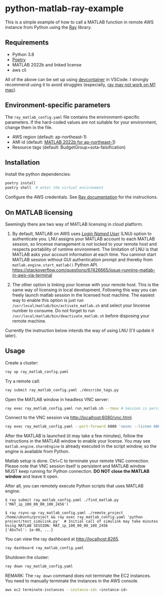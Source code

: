 # python-matlab-ray-example

This is a simple example of how to call a MATLAB function in remote AWS instance from Python using the [Ray](https://ray.io/) library.

## Requirements

- Python 3.8
- [Poetry](https://python-poetry.org/)
- MATLAB 2022b and linked license
- aws cli

All of the above can be set up using [devcontainer](https://code.visualstudio.com/docs/remote/containers) in VSCode.
I strongly recommend using it to avoid struggles (especially, [ray may not work on M1 mac](https://github.com/ray-project/ray/issues/20084)).

## Environment-specific parameters

The `ray_matlab_config.yaml` file contains the environment-specific parameters.
If the hard-coded values are not suitable for your environment, change them in the file.

- AWS region (default: ap-northeast-1)
- AMI id (default: [MATLAB 2022b for ap-northeast-1](https://github.com/mathworks-ref-arch/matlab-on-aws/blob/master/releases/R2022b/README.md))
- Resource tags (default: BudgetGroup=sota-falsification)

## Installation

Install the python dependencies:

```bash
poetry install
poetry shell  # enter the virtual environment
```

Configure the AWS credentials.
See [Ray documentation](https://docs.ray.io/en/latest/cluster/vms/user-guides/launching-clusters/aws.html) for the instructions.

## On MATLAB licensing

Seemingly there are two way of MATLAB licensing in cloud platform.

1. By default, MATLAB on AWS uses [*Login Named User*](https://www.mathworks.com/matlabcentral/answers/168441-what-is-login-named-user-and-how-can-i-use-it) (LNU) option to authenticate you.
LNU assigns your MATLAB account to each MATLAB session, so lincense management is not locked to your remote host and respects portability of runtime environment.
The limitation of LNU is that MATLAB asks your account information at each time. You cannnot start MATLAB session without GUI authentication prompt and thereby from `matlab.engine.start_matlab()` Python API.
<https://stackoverflow.com/questions/67426665/issue-running-matlab-in-aws-via-terminal>

2. The other option is linking your license with your remote host. This is the same way of licensing in local development.
Following this way you can freely launch matlab session in the licensed host machine. 
The easiest way to enable this option is just run `/usr/local/matlab/bin/activate_matlab.sh` and select your lincense number to consume.
Do not forget to run `/usr/local/matlab/bin/deactivate_matlab.sh` before disposing your remote machine.

Currently the instruction below intends the way of using LNU (I'll update it later).


## Usage

Create a cluster:

```bash
ray up ray_matlab_config.yaml
```

Try a remote call:

```bash
ray submit ray_matlab_config.yaml ./describe_tags.py
```

Open the MATLAB window in headless VNC server:

```bash
ray exec ray_matlab_config.yaml run_matlab.sh --tmux # Session is persistent in tmux
```

Connect to the VNC session via <http://localhost:6080/vnc.html>.

```bash
ray exec ray_matlab_config.yaml --port-forward 6080 'novnc --listen 6080 --vnc localhost:5901'  # 5901 is the default VNC port
```

After the MATLAB is launched (it may take a few minutes), follow the instructions in the MATLAB window to enable your license. You may see `matlab.engine.shareEngine` is already executed in the script window, so the engine is available from Python.

Matlab setup is done. Ctrl+C to terminate your remote VNC connection.
Please note that VNC session itself is persistent and MATLAB window MUST keep running for Python connection.
**DO NOT close the MATLAB window** and leave it open.

After all, you can remotely execute Python scripts that uses MATLAB engine:

```shell-session
$ ray submit ray_matlab_config.yaml ./find_matlab.py
('MAT_ip_100_00_00_100_2456')

$ ray rsync-up ray_matlab_config.yaml ./remote_project /home/ubuntu/project && ray exec ray_matlab_config.yaml 'python project/test_simulink.py'  # Initial call of simulink may take minutes
Using MATLAB SESSION: MAT_ip_100_00_00_100_2456
{'AbsTol': 1e-06, ...}
```

You can view the ray dashboard at <http://localhost:8265>.

```bash
ray dashboard ray_matlab_config.yaml
```

Shutdown the cluster:

```bash
ray down ray_matlab_config.yaml
```

REMARK: The `ray down` command does not terminate the EC2 instances.
You need to manually terminate the instances in the AWS console.

```bash
aws ec2 terminate-instances --instance-ids <instance-id>
```

